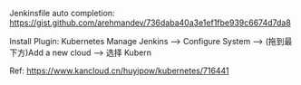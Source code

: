Jenkinsfile auto completion:
https://gist.github.com/arehmandev/736daba40a3e1ef1fbe939c6674d7da8

Install Plugin:
Kubernetes
Manage Jenkins —> Configure System —> (拖到最下方)Add a new cloud —> 选择 Kubern


Ref:
https://www.kancloud.cn/huyipow/kubernetes/716441
